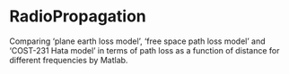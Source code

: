 # RadioPropagation
 Comparing ‘plane earth loss model’, ‘free space path loss model’ and ‘COST-231 Hata model’  in terms of path loss as a function of distance for different frequencies by Matlab.
